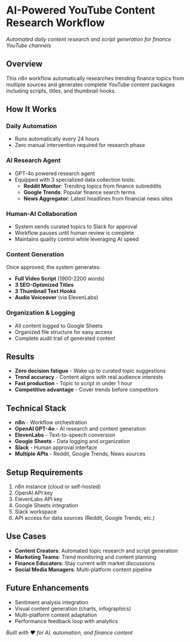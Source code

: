 # AI-Powered YouTube Content Research Workflow

*Automated daily content research and script generation for finance YouTube channels*

## Overview

This n8n workflow automatically researches trending finance topics from multiple sources and generates complete YouTube content packages including scripts, titles, and thumbnail hooks.

## How It Works

### **Daily Automation**
- Runs automatically every 24 hours
- Zero manual intervention required for research phase

### **AI Research Agent**
- GPT-4o powered research agent
- Equipped with 3 specialized data collection tools:
  - **Reddit Monitor**: Trending topics from finance subreddits
  - **Google Trends**: Popular finance search terms
  - **News Aggregator**: Latest headlines from financial news sites

### **Human-AI Collaboration**
- System sends curated topics to Slack for approval
- Workflow pauses until human review is complete
- Maintains quality control while leveraging AI speed

### **Content Generation**
Once approved, the system generates:
- **Full Video Script** (1900-2200 words)
- **3 SEO-Optimized Titles**
- **3 Thumbnail Text Hooks**
- **Audio Voiceover** (via ElevenLabs)

### **Organization & Logging**
- All content logged to Google Sheets
- Organized file structure for easy access
- Complete audit trail of generated content

## Results

- **Zero decision fatigue** - Wake up to curated topic suggestions
- **Trend accuracy** - Content aligns with real audience interests  
- **Fast production** - Topic to script in under 1 hour
- **Competitive advantage** - Cover trends before competitors

## Technical Stack

- **n8n** - Workflow orchestration
- **OpenAI GPT-4o** - AI research and content generation
- **ElevenLabs** - Text-to-speech conversion
- **Google Sheets** - Data logging and organization
- **Slack** - Human approval interface
- **Multiple APIs** - Reddit, Google Trends, News sources

## Setup Requirements

1. n8n instance (cloud or self-hosted)
2. OpenAI API key
3. ElevenLabs API key
4. Google Sheets integration
5. Slack workspace
6. API access for data sources (Reddit, Google Trends, etc.)

## Use Cases

- **Content Creators**: Automated topic research and script generation
- **Marketing Teams**: Trend monitoring and content planning
- **Finance Educators**: Stay current with market discussions
- **Social Media Managers**: Multi-platform content pipeline

## Future Enhancements

- Sentiment analysis integration
- Visual content generation (charts, infographics)
- Multi-platform content adaptation
- Performance feedback loop with analytics


*Built with ❤️ for AI, automation, and finance content*